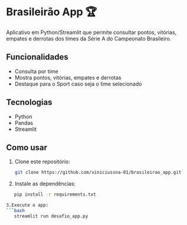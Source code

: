 # Brasileirão App 🏆

Aplicativo em Python/Streamlit que permite consultar pontos, vitórias, empates e derrotas dos times da Série A do Campeonato Brasileiro.

## Funcionalidades
- Consulta por time
- Mostra pontos, vitórias, empates e derrotas
- Destaque para o Sport caso seja o time selecionado

## Tecnologias
- Python
- Pandas
- Streamlit

## Como usar
1. Clone este repositório:
   ```bash
   git clone https://github.com/viniciussna-01/brasileirao_app.git

2. Instale as dependências:
```bash
   pip install -r requirements.txt

3.Execute o app:
```bash
   streamlit run desafio_app.py
